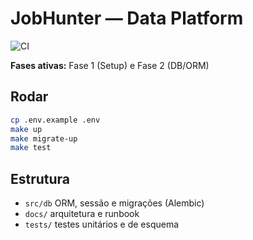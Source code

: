 # JobHunter — Data Platform

![CI](https://github.com/harrison-m-freitas/JobFinder/actions/workflows/ci.yml/badge.svg)


**Fases ativas:** Fase 1 (Setup) e Fase 2 (DB/ORM)

## Rodar
```bash
cp .env.example .env
make up
make migrate-up
make test
````

## Estrutura

* `src/db` ORM, sessão e migrações (Alembic)
* `docs/` arquitetura e runbook
* `tests/` testes unitários e de esquema
